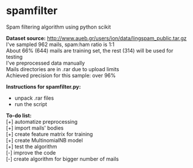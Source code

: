 # spamfilter
Spam filtering algorithm using python scikit

**Dataset source:** http://www.aueb.gr/users/ion/data/lingspam_public.tar.gz  
I've sampled 962 mails, spam:ham ratio is 1:1  
About 66% (644) mails are training set, the rest (314) will be used for testing  
I've preprocessed data manually   
Mails directories are in .rar due to upload limits  
Achieved precision for this sample: over 96%  
  
**Instructions for spamfilter.py:**  
- unpack .rar files  
- run the script  
  
**To-do list:**  
[+] automatize preprocessing  
[+] import mails' bodies  
[+] create feature matrix for training  
[+] create MultinomialNB model  
[+] test the algorithm  
[-] improve the code  
[-] create algorithm for bigger number of mails  
